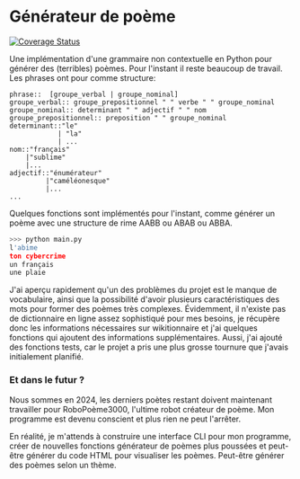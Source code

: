 # Générateur de poème
[![Coverage Status](https://coveralls.io/repos/github/GitXenon/generateur-poeme/badge.svg?branch=main)](https://coveralls.io/github/GitXenon/generateur-poeme?branch=main)

Une implémentation d'une grammaire non contextuelle en Python pour générer des (terribles) poèmes. Pour l'instant il reste beaucoup de travail. Les phrases ont pour comme structure:
```
phrase::  [groupe_verbal | groupe_nominal]
groupe_verbal:: groupe_prepositionnel " " verbe " " groupe_nominal
groupe_nominal:: determinant " " adjectif " " nom
groupe_prepositionnel:: preposition " " groupe_nominal
determinant::"le"
            | "la"
            | ...
nom::"français"
    |"sublime"
    |...
adjectif::"énumérateur"
         |"caméléonesque"
         |...
...
```
Quelques fonctions sont implémentés pour l'instant, comme générer un poème avec une structure de rime AABB ou ABAB ou ABBA.
```python
>>> python main.py
l'abime
ton cybercrime
un français
une plaie
```

J'ai aperçu rapidement qu'un des problèmes du projet est le manque de vocabulaire, ainsi que la possibilité d'avoir plusieurs caractéristiques des mots pour former des poèmes très complexes. Évidemment, il n'existe pas de dictionnaire en ligne assez sophistiqué pour mes besoins, je récupère donc les informations nécessaires sur wikitionnaire et j'ai quelques fonctions qui ajoutent des informations supplémentaires. Aussi, j'ai ajouté des fonctions tests, car le projet a pris une plus grosse tournure que j'avais initialement planifié.

### Et dans le futur ?
Nous sommes en 2024, les derniers poètes restant doivent maintenant travailler pour RoboPoème3000, l'ultime robot créateur de poème. Mon programme est devenu conscient et plus rien ne peut l'arrêter.

En réalité, je m'attends à construire une interface CLI pour mon programme, créer de nouvelles fonctions générateur de poèmes plus poussées et peut-être générer du code HTML pour visualiser les poèmes. Peut-être générer des poèmes selon un thème.
